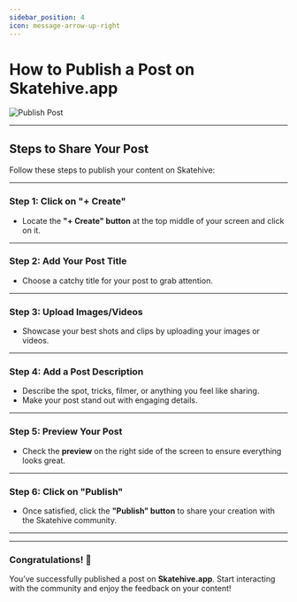 ```yaml
---
sidebar_position: 4
icon: message-arrow-up-right
---
```


# How to Publish a Post on Skatehive.app

![Publish Post](../../src/assets/Tuto--basic/1.png)

***

## Steps to Share Your Post

Follow these steps to publish your content on Skatehive:

***

### Step 1: Click on "+ Create"

* Locate the **"+ Create" button** at the top middle of your screen and click on it.

***

### Step 2: Add Your Post Title

* Choose a catchy title for your post to grab attention.

***

### Step 3: Upload Images/Videos

* Showcase your best shots and clips by uploading your images or videos.

***

### Step 4: Add a Post Description

* Describe the spot, tricks, filmer, or anything you feel like sharing.
* Make your post stand out with engaging details.

***

### Step 5: Preview Your Post

* Check the **preview** on the right side of the screen to ensure everything looks great.

***

### Step 6: Click on "Publish"

* Once satisfied, click the **"Publish" button** to share your creation with the Skatehive community.

***

***

### Congratulations! 🎉

You’ve successfully published a post on **Skatehive.app**. Start interacting with the community and enjoy the feedback on your content!
